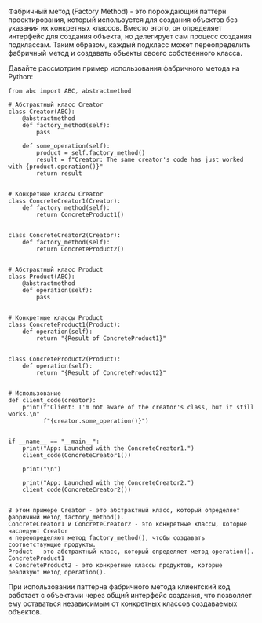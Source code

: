 Фабричный метод (Factory Method) - это порождающий паттерн проектирования, который используется для создания
объектов без указания их конкретных классов. Вместо этого, он определяет интерфейс для создания объекта,
но делегирует сам процесс создания подклассам. Таким образом, каждый подкласс может переопределить фабричный метод
и создавать объекты своего собственного класса.


Давайте рассмотрим пример использования фабричного метода на Python:

    from abc import ABC, abstractmethod

    # Абстрактный класс Creator
    class Creator(ABC):
        @abstractmethod
        def factory_method(self):
            pass

        def some_operation(self):
            product = self.factory_method()
            result = f"Creator: The same creator's code has just worked with {product.operation()}"
            return result


    # Конкретные классы Creator
    class ConcreteCreator1(Creator):
        def factory_method(self):
            return ConcreteProduct1()


    class ConcreteCreator2(Creator):
        def factory_method(self):
            return ConcreteProduct2()


    # Абстрактный класс Product
    class Product(ABC):
        @abstractmethod
        def operation(self):
            pass


    # Конкретные классы Product
    class ConcreteProduct1(Product):
        def operation(self):
            return "{Result of ConcreteProduct1}"


    class ConcreteProduct2(Product):
        def operation(self):
            return "{Result of ConcreteProduct2}"


    # Использование
    def client_code(creator):
        print(f"Client: I'm not aware of the creator's class, but it still works.\n"
              f"{creator.some_operation()}")


    if __name__ == "__main__":
        print("App: Launched with the ConcreteCreator1.")
        client_code(ConcreteCreator1())

        print("\n")

        print("App: Launched with the ConcreteCreator2.")
        client_code(ConcreteCreator2())


    В этом примере Creator - это абстрактный класс, который определяет фабричный метод factory_method().
    ConcreteCreator1 и ConcreteCreator2 - это конкретные классы, которые наследуют Creator
    и переопределяют метод factory_method(), чтобы создавать соответствующие продукты.
    Product - это абстрактный класс, который определяет метод operation(). ConcreteProduct1
    и ConcreteProduct2 - это конкретные классы продуктов, которые реализуют метод operation().


При использовании паттерна фабричного метода клиентский код работает с объектами через общий интерфейс создания,
что позволяет ему оставаться независимым от конкретных классов создаваемых объектов.
